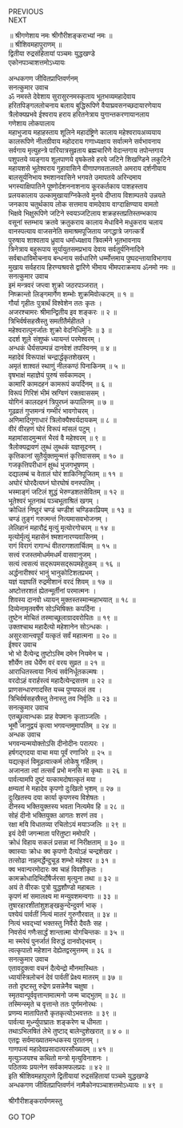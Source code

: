 PREVIOUS  
NEXT  
  
॥ श्रीगणेशाय नमः श्रीगौरीशङ्कराभ्यां नमः ॥  
॥ श्रीशिवमहापुराणम् ॥  
द्वितीया रुद्रसंहितायां पञ्चमः युद्धखण्डे  
एकोनपञ्चाशत्तमोऽध्यायः  
  
  
अन्धकगण जीवितप्राप्तिवर्णनम्  
सनत्कुमार उवाच  
ॐ नमस्ते देवेशाय सुरासुरनमस्कृताय भूतभव्यमहादेवाय  
हरितपिङ्गललोचनाय बलाय बुद्धिरूपिणे वैयाघ्रवसनच्छदायारणेयाय  
त्रैलोक्यप्रभवे ईश्वराय हराय हरितनेत्राय युगान्तकरणायानलाय  
गणेशाय लोकपालाय  
महाभुजाय महाहस्ताय शूलिने महादंष्ट्रिणे कालाय महेश्वरायअव्ययाय  
कालरूपिणे नीलग्रीवाय महोदराय गणाध्यक्षाय सर्वात्मने सर्वभावनाय  
सर्वगाय मृत्युहन्त्रे पारियात्रसुव्रताय ब्रह्मचारिणे वेदान्तगाय तपोन्तगाय  
पशुपतये व्यङ्‌गाय शूलपाणये वृषकेतवे हरये जटिने शिखण्डिने लकुटिने  
महायशसे भूतेश्वराय गुहावासिने वीणापणवतालवते अमराय दर्शनीयाय  
बालसूर्यनिभाय श्मशानवासिने भगवते उमापतये अरिन्दमाय  
भगस्याक्षिपातिने पूष्णोर्दशननाशनाय कूरकर्तकाय पाशहस्ताय  
प्रलयकालाय उल्कामुखायाग्निकेतवे मुनये दीप्ताय विशाम्पतये उन्नयते  
जनकाय चतुर्थकाय लोक सत्तमाय वामदेवाय वाग्दाक्षिण्याय वामतो  
भिक्षवे भिक्षुरूपिणे जटिने स्वयञ्जटिलाय शक्रहस्तप्रतिस्तम्भकाय  
वसूनां स्तम्भाय क्रतवे क्रतुकराय कालाय मेधाविने मधुकराय चलाय  
वानस्पत्याय वाजसनेति समाश्रमपूजिताय जगद्धात्रे जगत्कर्त्रे  
पुरुषाय शाश्वताय ध्रुवाय धर्माध्यक्षाय त्रिवर्त्मने भूतभावनाय  
त्रिनेत्राय बहुरूपाय सूर्यायुतसमप्रभाय देवाय सर्वतूर्यनिनादिने  
सर्वबाधाविमोचनाय बन्धनाय सर्वधारिणे धर्म्मोत्तमाय पुष्पदन्तायाविभागाय  
मुखाय सर्वहराय हिरण्यश्रवसे द्वारिणे भीमाय भीमपराक्रमाय ॐनमो नमः ॥  
सनत्कुमार उवाच  
इमं मन्त्रवरं जप्त्वा शुक्रो जठरपञ्जरात् ।  
निष्क्रान्तो लिङ्‌गमार्गेण शम्भोः शुक्रमिवोत्कटम् ॥ १ ॥  
गौर्या गृहीतः पुत्रार्थं विश्वेशेन ततः कृतः ।  
अजरश्चामरः श्रीमान्द्वितीय इव शङ्करः ॥ २ ॥  
त्रिभिर्वर्षसहस्रैस्तु समतीतैर्महीतले ।  
महेश्वरात्पुनर्जातः शुक्रो वेदनिधिर्मुनिः ॥ ३ ॥  
ददर्श शूले संशुष्कं ध्यायन्तं परमेश्वरम् ।  
अन्धकं धैर्यसपम्पन्नं दानवेशं तपस्विनम् ॥ ४ ॥  
महादेवं विरूपाक्षं चन्द्रार्द्धकृतशेखरम् ।  
अमृतं शाश्वतं स्थाणुं नीलकण्ठं पिनाकिनम् ॥ ५ ॥  
वृषभाक्षं महाज्ञेयं पुरुषं सर्वकामदम् ।  
कामारिं कामदहनं कामरूपं कपर्दिनम् ॥ ६ ॥  
विरूपं गिरिशं भीमं स्रग्विणं रक्तवाससम् ।  
योगिनं कालदहनं त्रिपुरघ्नं कपालिनम् ॥ ७ ॥  
गूढव्रतं गुप्तमन्त्रं गम्भीरं भावगोचरम् ।  
अणिमादिगुणाधारं त्रिलोक्यैश्वर्यदायकम् ॥ ८ ॥  
वीरं वीरहणं घोरं विरूपं मांसलं पटुम् ।  
महामांसादमुन्मत्तं भैरवं वै महेश्वरम् ॥ ९ ॥  
त्रैलोक्यद्रावणं लुब्धं लुब्धकं यज्ञसूदनम् ।  
कृत्तिकानां सुतैर्युक्तमुन्मत्तं कृत्तिवाससम् ॥ १० ॥  
गजकृत्तिपरीधानं क्षुब्धं भुजगभूषणम् ।  
दद्यालम्बं च वेतालं घोरं शाकिनिपूजितम् ॥ ११ ॥  
अघोरं घोरदैत्यघ्नं घोरघोषं वनस्पतिम् ।  
भस्माङ्‌गं जटिलं शुद्धं भेरुण्डशतसेवितम् ॥ १२ ॥  
भूतेश्वरं भूतनाथं पञ्चभूताश्रितं खगम् ।  
क्रोधितं निष्ठुरं चण्डं चण्डीशं चण्डिकाप्रियम् ॥ १३ ॥  
चण्डं तुङ्‌गं गरुत्मन्तं नित्यमासवभोजनम् ।  
लेलिहानं महारौद्रं मृत्युं मृत्योरगोचरम् ॥ १४ ॥  
मृत्योर्मृत्युं महासेनं श्मशानारण्यवासिनम् ।  
रागं विरागं रागान्धं वीतरागशतार्चितम् ॥ १५ ॥  
सत्त्वं रजस्तमोधर्ममधर्मं वासवानुजम् ।  
सत्यं त्वसत्यं सद्‌रूपमसद्‌रूपमहेतुकम् ॥ १६ ॥  
अर्द्धनारीश्वरं भानुं भानुकोटिशतप्रभम् ।  
यज्ञं यज्ञपतिं रुद्रमीशानं वरदं शिवम् ॥ १७ ॥  
अष्टोत्तरशतं ह्येतन्मूर्तीनां परमात्मनः ।  
शिवस्य दानवो ध्यायन् मुक्तस्तस्मान्महाभयात् ॥ १८ ॥  
दिव्येनामृतवर्षेण सोऽभिषिक्तः कपर्दिना ।  
तुष्टेन मोचितं तस्माच्छूलाग्रादवरोपितः ॥ १९ ॥  
उक्तश्चाथ महादैत्यो महेशानेन सोऽन्धकः ।  
असुरःसान्त्वपूर्वं यत्कृतं सर्वं महात्मना ॥ २० ॥  
ईश्वर उवाच  
भो भो दैत्येन्द्र तुष्टोऽस्मि दमेन नियमेन च ।  
शौर्येण तव धैर्येण वरं वरय सुव्रत ॥ २१ ॥  
आराधितस्त्वया नित्यं सर्वनिर्धूतकल्मषः ।  
वरदोऽहं वरार्हस्त्वं महादैत्येन्द्रसत्तम ॥ २२ ॥  
प्राणसन्धारणादस्ति यच्च पुण्यफलं तव ।  
त्रिभिर्वर्षसहस्रैस्तु तेनास्तु तव निर्वृतिः ॥ २३ ॥  
सनत्कुमार उवाच  
एतच्छ्रुत्वान्धकः प्राह वेपमानः कृताञ्जलिः ।  
भूमौ जानुद्वयं कृत्वा भगवन्तमुमापतिम् ॥ २४ ॥  
अन्धक उवाच  
भगवन्यन्मयोक्तोऽसि दीनोदीनः परात्परः ।  
हर्षगद्‌गदया वाचा मया पूर्वं रणाजिरे ॥ २५ ॥  
यद्यत्कृतं विमूढत्वात्कर्म लोकेषु गर्हितम् ।  
अजानता त्वां तत्सर्वं प्रभो मनसि मा कृथाः ॥ २६ ॥  
पार्वत्यामपि दुष्टं यत्कामदोषात्कृतं मया ।  
क्षम्यतां मे महादेव कृपणो दुःखितो भृशम् ॥ २७ ॥  
दुःखितस्य दया कार्या कृपणस्य विशेषतः ।  
दीनस्य भक्तियुक्तस्य भवता नित्यमेव हि ॥ २८ ॥  
सोहं दीनो भक्तियुक्त आगतः शरणं तव ।  
रक्षा मयि विधातव्या रचितोऽयं मयाञ्जलिः ॥ २९ ॥  
इयं देवी जगन्माता परितुष्टा ममोपरि ।  
क्रोधं विहाय सकलं प्रसन्ना मां निरीक्षताम् ॥ ३० ॥  
क्वास्याः क्रोधः क्व कृपणो दैत्योऽहं चन्द्रशेखर ।  
तत्सोढा नाहमर्द्धेन्दुचूड शम्भो महेश्वर ॥ ३१ ॥  
क्व भवान्परमोदारः क्व चाहं विवशीकृतः ।  
कामक्रोधादिभिर्दोषैर्जरसा मृत्युना तथा ॥ ३२ ॥  
अयं ते वीरकः पुत्रो युद्धशौण्डो महाबलः ।  
कृपणं मां समालक्ष्य मा मन्युवशमन्वगाः ॥ ३३ ॥  
तुषारहारशीतांशुशङ्‌खकुन्देन्दुवर्ण भाक् ।  
पश्येयं पार्वतीं नित्यं मातरं गुरुगौरवात् ॥ ३४ ॥  
नित्यं भवद्‌भ्यां भक्तस्तु निर्वैरो दैवतैः सह ।  
निवसेयं गणैःसार्द्धं शान्तात्मा योगचिन्तकः ॥ ३५ ॥  
मा स्मरेयं पुनर्जातं विरुद्धं दानवोद्‌भवम् ।  
त्वत्कृपातो महेशान देह्येतद्वरमुत्तमम् ॥ ३६ ॥  
सनत्कुमार उवाच  
एतावदुक्त्वा वचनं दैत्येन्द्रो मौनमास्थितः ।  
ध्यायंस्त्रिलोचनं देवं पार्वतीं प्रेक्ष्य मातरम् ॥ ३७ ॥  
ततो दृष्टस्तु रुद्रेण प्रसन्नेनैव चक्षुषा ।  
स्मृतवान्पूर्ववृत्तान्तमात्मनो जन्म चाद्‌भुतम् ॥ ३८ ॥  
तस्मिन्स्मृते च वृत्तान्ते ततः पूर्णमनोरथः ।  
प्रणम्य मातापितरौ कृतकृत्योऽभवत्ततः ॥ ३९ ॥  
पार्वत्या मूर्ध्न्युपाघ्रातः शङ्करेण च धीमता ।  
तथाऽभिलषितं लेभे तुष्टाद्‌ बालेन्दुशेखरात् ॥ ४ ० ॥  
एतद्वः सर्वमाख्यातमन्धकस्य पुरातनम् ।  
गाणपत्यं महादेवप्रसादात्परसौख्यदम् ॥ ४१ ॥  
मृत्युञ्जयश्च कथितो मन्त्रो मृत्युविनाशनः ।  
पठितव्यः प्रयत्नेन सर्वकामफलप्रदः ॥ ४२ ॥  
इति श्रीशिवमहापुराणे द्वितीयायां रुद्रसंहितायां पञ्चमे युद्धखण्डे  
अन्धकगण जीवितप्राप्तिवर्णनं नामैकोनपञ्चाशत्तमोऽध्यायः ॥ ४९ ॥  
  
  
श्रीगौरीशङ्करार्पणमस्तु  
  
GO TOP
